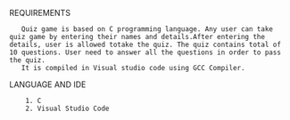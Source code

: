REQUIREMENTS
       
       Quiz game is based on C programming language. Any user can take quiz game by entering their names and details.After entering the details, user is allowed totake the quiz. The quiz contains total of 10 questions. User need to answer all the questions in order to pass the quiz.
       It is compiled in Visual studio code using GCC Compiler.
       
LANGUAGE AND IDE

        1. C
        2. Visual Studio Code
